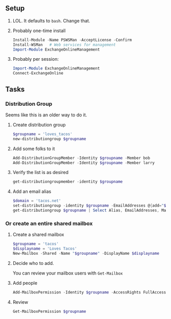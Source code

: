 
## Setup

1. LOL. It defaults to `bash`. Change that.

2. Probably one-time install

    ```powershell
    Install-Module -Name PSWSMan -AcceptLicense -Confirm
    Install-WSMan   # Web services for management
    Import-Module ExchangeOnlineManagement
    ```

3. Probably per session:

    ```powershell
    Import-Module ExchangeOnlineManagement
    Connect-ExchangeOnline
    ```

## Tasks

### Distribution Group

Seems like this is an older way to do it.

1. Create distribution group

    ```powershell
    $groupname = 'loves_tacos'
    new-distributiongroup $groupname
    ```

2. Add some folks to it

    ```powershell
    Add-DistributionGroupMember -Identity $groupname -Member bob
    Add-DistributionGroupMember -Identity $groupname -Member larry
    ```

3. Verify the list is as desired


    ```powershell
    get-distributiongroupmember -identity $groupname
    ```

4. Add an email alias

    ```powershell
    $domain = 'tacos.net'
    set-distributiongroup -identity $groupname -EmailAddresses @{add="$groupname@$domain"}
    get-distributiongroup $groupname | Select Alias, EmailAddresses, ManagedBy, DistinguishedName | Format-List
    ```



### Or create an entire shared mailbox

1. Create a shared mailbox

    ```powershell
    $groupname = 'tacos'
    $displayname = 'Loves Tacos'
    New-Mailbox -Shared -Name "$groupname" -DisplayName $displayname
    ```

2. Decide who to add.

    You can review your mailbox users with `Get-Mailbox`

3. Add people

    ```powershell
    Add-MailboxPermission -Identity $groupname -AccessRights FullAccess -User <user>
    ```

4. Review

    ```powershell
    Get-MailboxPermission $groupname
    ```
